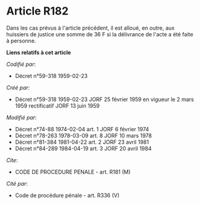 # Article R182

Dans les cas prévus à l'article précédent, il est alloué, en outre, aux huissiers de justice une somme de 36 F si la
délivrance de l'acte a été faite à personne.

**Liens relatifs à cet article**

_Codifié par_:

  - Décret n°59-318 1959-02-23

_Créé par_:

  - Décret n°59-318 1959-02-23 JORF 25 février 1959 en vigueur le 2 mars 1959 rectificatif JORF 13 juin 1959

_Modifié par_:

  - Décret n°74-88 1974-02-04 art. 1 JORF 6 février 1974
  - Décret n°78-263 1978-03-09 art. 8 JORF 10 mars 1978
  - Décret n°81-384 1981-04-22 art. 2 JORF 23 avril 1981
  - Décret n°84-289 1984-04-19 art. 3 JORF 20 avril 1984

_Cite_:

  - CODE DE PROCEDURE PENALE - art. R181 (M)

_Cité par_:

  - Code de procédure pénale - art. R336 (V)
